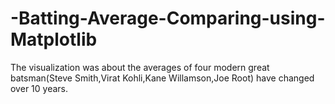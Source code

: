 # -Batting-Average-Comparing-using-Matplotlib
The visualization was about the averages of four modern great batsman(Steve Smith,Virat Kohli,Kane Willamson,Joe Root) have changed over 10 years. 
